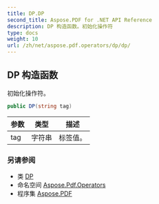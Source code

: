 ```yaml
---
title: DP.DP
second_title: Aspose.PDF for .NET API Reference
description: DP 构造函数。初始化操作符
type: docs
weight: 10
url: /zh/net/aspose.pdf.operators/dp/dp/
---
```

## DP 构造函数

初始化操作符。

```csharp
public DP(string tag)
```

| 参数 | 类型 | 描述 |
| --- | --- | --- |
| tag | 字符串 | 标签值。 |

### 另请参阅

* 类 [DP](../)
* 命名空间 [Aspose.Pdf.Operators](../../../aspose.pdf.operators/)
* 程序集 [Aspose.PDF](../../../)